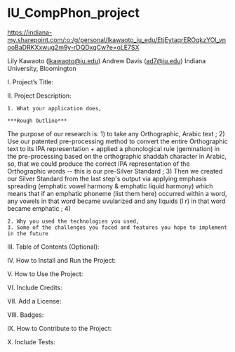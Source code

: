 # IU_CompPhon_project

https://indiana-my.sharepoint.com/:o:/g/personal/lkawaoto_iu_edu/EtjEytaqrEROqkzYOl_vnooBaDRKXxwug2m9y-rDQDxqCw?e=oLE7SX


Lily Kawaoto (lkawaoto@iu.edu)
Andrew Davis (ad7@iu.edu)
Indiana University, Bloomington

I. Project’s Title:



II. Project Description:

    1. What your application does,
    
    ***Rough Outline***

The purpose of our research is: 1) to take any Orthographic, Arabic text ; 2) Use our patented pre-processing method to convert the entire Orthographic text to its IPA representation + applied a phonological rule (gemination) in the pre-processing based on the orthographic shaddah character in Arabic, so, that we could produce the correct IPA representation of the Orthographic words -- this is our pre-Silver Standard ; 3) Then we created our Silver Standard from the last step's output via applying emphasis spreading (emphatic vowel harmony & emphatic liquid harmony) which means that if an emphatic phoneme (list them here) occurred within a word, any vowels in that word became uvularized and any liquids (l r) in that word became emphatic ; 4)     
    
    2. Why you used the technologies you used,
    3. Some of the challenges you faced and features you hope to implement in the future

III. Table of Contents (Optional): 



IV. How to Install and Run the Project:

V. How to Use the Project:

VI. Include Credits:

VII. Add a License:

VIII. Badges:

IX. How to Contribute to the Project:

X. Include Tests:

